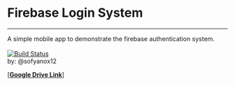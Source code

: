 # Firebase Login System
---
A simple mobile app to demonstrate the firebase authentication system.<br><br>
[![Build Status](https://travis-ci.org/joemccann/dillinger.svg?branch=master)](https://travis-ci.org/joemccann/dillinger)<br>
by: @sofyanox12

[<b>[Google Drive Link](https://drive.google.com/drive/folders/1GigN5RaRp4_vQqNyiLOs96C7zGxz0teY?usp=share_link)</b>]
